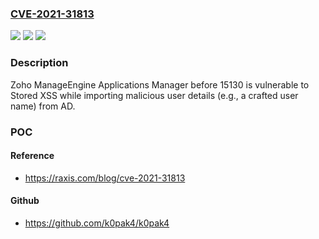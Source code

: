 ### [CVE-2021-31813](https://cve.mitre.org/cgi-bin/cvename.cgi?name=CVE-2021-31813)
![](https://img.shields.io/static/v1?label=Product&message=n%2Fa&color=blue)
![](https://img.shields.io/static/v1?label=Version&message=n%2Fa&color=blue)
![](https://img.shields.io/static/v1?label=Vulnerability&message=n%2Fa&color=brighgreen)

### Description

Zoho ManageEngine Applications Manager before 15130 is vulnerable to Stored XSS while importing malicious user details (e.g., a crafted user name) from AD.

### POC

#### Reference
- https://raxis.com/blog/cve-2021-31813

#### Github
- https://github.com/k0pak4/k0pak4

